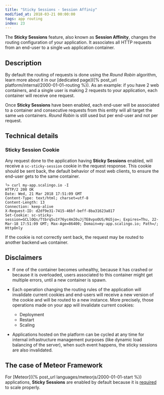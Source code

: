 ```yaml
---
title: "Sticky Sessions - Session Affiniy"
modified_at: 2018-03-21 00:00:00
tags: app routing
index: 23
---
```


The **Sticky Sessions** feature, also known as **Session Affinity**, changes the
routing configuration of your application. It associates all HTTP requests from an end-user
to a single `web` application container.

## Description

By default the routing of requests is done using the *Round Robin* algorithm,
learn more about it in our [dedicated page]({% post_url
platform/internal/2000-01-01-routing %}).  As an example: if you have 2 web
containers, and a single user is making 2 requests to your application, each
container will receive one request.

Once **Sticky Sessions** have been enabled, each end-user will be associated to
a container and consecutive requests from this entity will all target the same
`web` containers. *Round Robin* is still used but per end-user and not per
request.

## Technical details

### Sticky Session Cookie

Any request done to the application having **Sticky Sessions** enabled, will receive
a `sc-sticky-session` cookie in the request response. This cookie should be sent back,
the default behavior of most web clients, to ensure the end-user gets to the same
container.

```console
└> curl my-app.scalingo.io -I
HTTP/2 200 OK
Date: Wed, 21 Mar 2018 17:51:09 GMT
Content-Type: text/html; charset=utf-8
Content-Length: 13
Connection: keep-alive
X-Request-ID: d2df9e31-7415-46bf-beff-8ba31623a817
Set-Cookie: sc-sticky-session=GCLlOQs/Ttbrq5u1Y76yc4mI0uJjTE8vpoOUS/RG5jo=; Expires=Thu, 22-Mar-18 17:51:09 GMT; Max-Age=86400; Domain=my-app.scalingo.io; Path=/; HttpOnly
```

If the cookie is not correctly sent back, the request may be routed to another
backend `web` container.

## Disclaimers

* If one of the container becomes unhealthy, because it has crashed or because
  it is overloaded, users associated to this container might get multiple errors,
  until a new container is spawn.

* Each operation changing the routing rules of the application will invalidate
  current cookies and end-users will receive a new version of the cookie and will
  be routed to a new instance. More precisely, those operations made on your app will invalidate current cookies:
  * Deployment
  * Restart
  * Scaling

* Applications hosted on the platform can be cycled at any time for internal
  infrastructure management purposes (like dynamic load balancing of the server),
  when such event happens, the sticky sessions are also invalidated.

## The case of Meteor Framework

For [Meteor]({% post_url languages/meteorjs/2000-01-01-start %}) applications,
**Sticky Sessions** are enabled by default because it is
[required](http://www.meteorpedia.com/read/Scaling_your_Meteor_App) to scale
properly.

